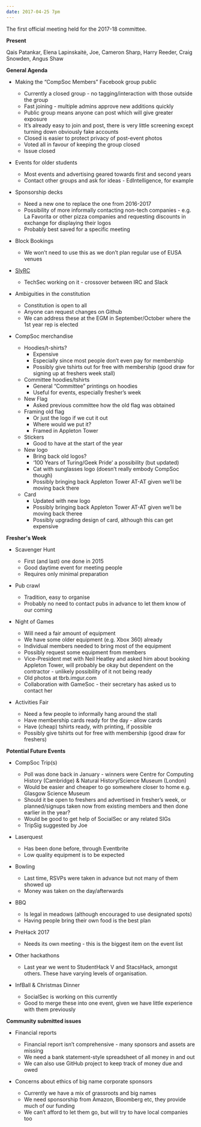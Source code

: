 ```yaml
---
date: 2017-04-25 7pm
---
```


The first official meeting held for the 2017-18 committee.

**Present**

Qais Patankar, Elena Lapinskaitė, Joe, Cameron Sharp, Harry Reeder, Craig Snowden, Angus Shaw

**General Agenda**

- Making the “CompSoc Members” Facebook group public

  - Currently a closed group - no tagging/interaction with those outside the group
  - Fast joining - multiple admins approve new additions quickly
  - Public group means anyone can post which will give greater exposure
  - It’s already easy to join and post, there is very little screening except turning down obviously fake accounts
  - Closed is easier to protect privacy of post-event photos
  - Voted all in favour of keeping the group closed
  - Issue closed

- Events for older students

  - Most events and advertising geared towards first and second years
  - Contact other groups and ask for ideas - EdIntelligence, for example

- Sponsorship decks

  - Need a new one to replace the one from 2016-2017
  - Possibility of more informally contacting non-tech companies - e.g. La Favorita or other pizza companies and requesting discounts in exchange for displaying their logos
  - Probably best saved for a specific meeting

- Block Bookings

  - We won’t need to use this as we don’t plan regular use of EUSA venues

- [SlyRC](https://github.com/hreeder/slyrc)

  - TechSec working on it - crossover between IRC and Slack

- Ambiguities in the constitution

  - Constitution is open to all
  - Anyone can request changes on Github
  - We can address these at the EGM in September/October where the 1st year rep is elected

- CompSoc merchandise
  - Hoodies/t-shirts?
    - Expensive
    - Especially since most people don’t even pay for membership
    - Possibly give tshirts out for free with membership (good draw for signing up at freshers week stall)
  - Committee hoodies/tshirts
    - General “Committee” printings on hoodies
    - Useful for events, especially fresher’s week
  - New Flag
    - Asked previous committee how the old flag was obtained
  - Framing old flag
    - Or just the logo if we cut it out
    - Where would we put it?
    - Framed in Appleton Tower
  - Stickers
    - Good to have at the start of the year
  - New logo
    - Bring back old logos?
    - ‘100 Years of Turing/Geek Pride’ a possibility (but updated)
    - Cat with sunglasses logo (doesn’t really embody CompSoc though)
    - Possibly bringing back Appleton Tower AT-AT given we’ll be moving back there
  - Card
    - Updated with new logo
    - Possibly bringing back Appleton Tower AT-AT given we’ll be moving back theree
    - Possibly upgrading design of card, although this can get expensive

**Fresher's Week**

- Scavenger Hunt

  - First (and last) one done in 2015
  - Good daytime event for meeting people
  - Requires only minimal preparation

- Pub crawl

  - Tradition, easy to organise
  - Probably no need to contact pubs in advance to let them know of our coming

- Night of Games

  - Will need a fair amount of equipment
  - We have some older equipment (e.g. Xbox 360) already
  - Individual members needed to bring most of the equipment
  - Possibly request some equipment from members
  - Vice-President met with Neil Heatley and asked him about booking Appleton Tower, will probably be okay but dependent on the contractor - unlikely possibility of it not being ready
  - Old photos at tbrb.imgur.com
  - Collaboration with GameSoc - their secretary has asked us to contact her

- Activities Fair
  - Need a few people to informally hang around the stall
  - Have membership cards ready for the day - allow cards
  - Have (cheap) tshirts ready, with printing, if possible
  - Possibly give tshirts out for free with membership (good draw for freshers)

**Potential Future Events**

- CompSoc Trip(s)

  - Poll was done back in January - winners were Centre for Computing History (Cambridge) & Natural History/Science Museum (London)
  - Would be easier and cheaper to go somewhere closer to home e.g. Glasgow Science Museum
  - Should it be open to freshers and advertised in fresher’s week, or planned/signups taken now from existing members and then done earlier in the year?
  - Would be good to get help of SocialSec or any related SIGs
  - TripSig suggested by Joe

- Laserquest

  - Has been done before, through Eventbrite
  - Low quality equipment is to be expected

- Bowling

  - Last time, RSVPs were taken in advance but not many of them showed up
  - Money was taken on the day/afterwards

- BBQ

  - Is legal in meadows (although encouraged to use designated spots)
  - Having people bring their own food is the best plan

- PreHack 2017

  - Needs its own meeting - this is the biggest item on the event list

- Other hackathons

  - Last year we went to StudentHack V and StacsHack, amongst others. These have varying levels of organisation.

- InfBall & Christmas Dinner
  - SocialSec is working on this currently
  - Good to merge these into one event, given we have little experience with them previously

**Community submitted issues**

- Financial reports

  - Financial report isn’t comprehensive - many sponsors and assets are missing
  - We need a bank statement-style spreadsheet of all money in and out
  - We can also use GitHub project to keep track of money due and owed

- Concerns about ethics of big name corporate sponsors
  - Currently we have a mix of grassroots and big names
  - We need sponsorship from Amazon, Bloomberg etc, they provide much of our funding
  - We can’t afford to let them go, but will try to have local companies too
